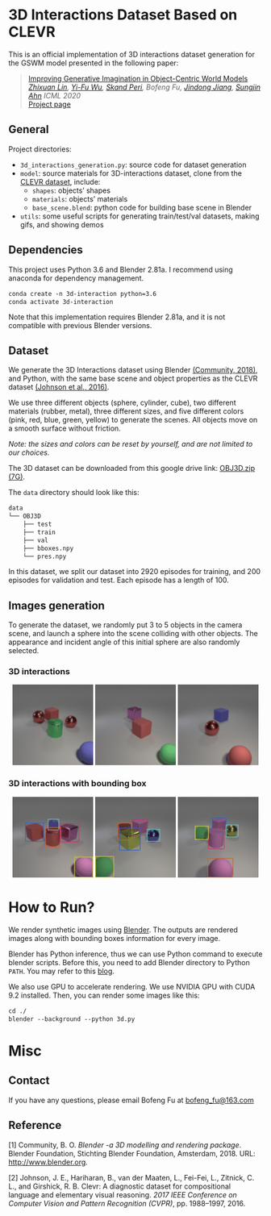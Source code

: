# 3D Interactions Dataset Based on CLEVR

This is an official implementation of 3D interactions dataset generation for the GSWM model presented in the following paper:

> [Improving Generative Imagination in Object-Centric World Models](https://proceedings.icml.cc/static/paper_files/icml/2020/4995-Paper.pdf)  
> *[Zhixuan Lin](www.zhixuanlin.com), [Yi-Fu Wu](www.yifuwu.com), [Skand Peri](pvskand.github.io), Bofeng Fu, [Jindong Jiang](www.jindongjiang.me), [Sungjin Ahn](www.sungjinahn.com)*
> *ICML 2020*  
> [Project page](https://sites.google.com/view/gswm)

## General

Project directories:

- `3d_interactions_generation.py`: source code for dataset generation
- `model`: source materials for 3D-interactions dataset, clone from the [CLEVR dataset](http://cs.stanford.edu/people/jcjohns/clevr/), include:
  - `shapes`: objects’ shapes
  - `materials`: objects’ materials
  - `base_scene.blend`: python code for building base scene in Blender
- `utils`: some useful scripts for generating train/test/val datasets, making gifs, and showing demos

## Dependencies

This project uses Python 3.6 and Blender 2.81a. I recommend using anaconda for dependency management.

```
conda create -n 3d-interaction python=3.6
conda activate 3d-interaction
```

Note that this implementation requires Blender 2.81a, and it is not compatible with previous Blender versions.

## Dataset

We generate the 3D Interactions dataset using Blender [(Community, 2018)](http://www.blender.org.), and Python, with the same base scene and object properties as the CLEVR dataset [(Johnson et al., 2016)](https://openaccess.thecvf.com/content_cvpr_2017/papers/Johnson_CLEVR_A_Diagnostic_CVPR_2017_paper.pdf).

We use three different objects (sphere, cylinder, cube), two different materials (rubber, metal), three different sizes, and five different colors (pink, red, blue, green, yellow) to generate the scenes. All objects move on a smooth surface without friction. 

*Note: the sizes and colors can be reset by yourself, and are not limited to our choices.*

The 3D dataset can be downloaded from this google drive link: [OBJ3D.zip (7G)](https://drive.google.com/file/d/1XSLW3qBtcxxvV-5oiRruVTlDlQ_Yatzm/view?usp=sharing).

The `data` directory should look like this:

```
data
└── OBJ3D
    ├── test
    ├── train
    ├── val
    ├── bboxes.npy
    └── pres.npy
```

In this dataset, we split our dataset into 2920 episodes for training, and 200 episodes for validation and test. Each episode has a length of 100. 

## Images generation

To generate the dataset, we randomly put 3 to 5 objects in the camera scene, and launch a sphere into the scene colliding with other objects. The appearance and incident angle of this initial sphere are also randomly selected. 

### 3D interactions

<div align="center">
  <img src="images/seq_1.gif" width="160px">
  <img src="images/seq_2.gif" width="160px">
  <img src="images/seq_3.gif" width="160px">
</div>

### 3D interactions with bounding box

<div align="center">
  <img src="images/bbox_0.gif" width="160px">
  <img src="images/bbox_1.gif" width="160px">
  <img src="images/bbox_2.gif" width="160px">
</div>

# How to Run?

We render synthetic images using [Blender](https://www.blender.org/). The outputs are rendered images along with bounding boxes information for every image.

Blender has Python inference, thus we can use Python command to execute blender scripts. Before this, you need to add Blender directory to Python `PATH`. You may refer to this [blog](https://osxdaily.com/2014/08/14/add-new-path-to-path-command-line/).

We also use GPU to accelerate rendering. We use NVIDIA GPU with CUDA 9.2 installed. Then, you can render some images like this:

```
cd ./
blender --background --python 3d.py
```

# Misc

## Contact

If you have any questions, please email Bofeng Fu at bofeng_fu@163.com

## Reference

[1] Community, B. O. *Blender -a 3D modelling and rendering package*. Blender Foundation, Stichting Blender Foundation, Amsterdam, 2018. URL: http://www.blender.org. 

[2] Johnson, J. E., Hariharan, B., van der Maaten, L., Fei-Fei, L., Zitnick, C. L., and Girshick, R. B. Clevr: A diagnostic dataset for compositional language and elementary visual reasoning. *2017 IEEE Conference on Computer Vision and Pattern Recognition (CVPR)*, pp. 1988–1997, 2016.